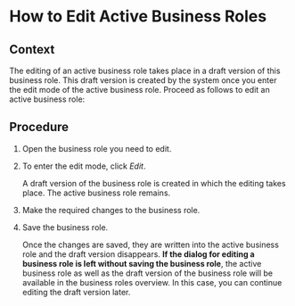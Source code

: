 <!-- loio2e9d7ef4b3a748c49b3569dd5f99dbe0 -->

# How to Edit Active Business Roles



<a name="loio2e9d7ef4b3a748c49b3569dd5f99dbe0__HowToEditAcitveBusinessRoles_context"/>

## Context

The editing of an active business role takes place in a draft version of this business role. This draft version is created by the system once you enter the edit mode of the active business role. Proceed as follows to edit an active business role:



<a name="loio2e9d7ef4b3a748c49b3569dd5f99dbe0__HowToEditAcitveBusinessRoles_steps"/>

## Procedure

1.  Open the business role you need to edit.

2.  To enter the edit mode, click *Edit*.

    A draft version of the business role is created in which the editing takes place. The active business role remains.

3.  Make the required changes to the business role.

4.  Save the business role.

    Once the changes are saved, they are written into the active business role and the draft version disappears. **If the dialog for editing a business role is left without saving the business role**, the active business role as well as the draft version of the business role will be available in the business roles overview. In this case, you can continue editing the draft version later.


